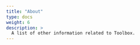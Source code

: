 ```yaml
---
title: "About"
type: docs
weight: 6
description: >
  A list of other information related to Toolbox.
---
```

